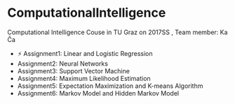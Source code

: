 # ComputationalIntelligence
Computational Intelligence Couse in TU Graz on 2017SS
, Team member: Ka Ča
- :zap: Assignment1: Linear and Logistic Regression
- Assignment2: Neural Networks
- Assignment3: Support Vector Machine
- Assignment4: Maximum Likelihood Estimation
- Assignment5: Expectation Maximization and K-means Algorithm
- Assignment6: Markov Model and Hidden Markov Model
